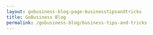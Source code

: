 ```yaml
---
layout: gobusiness-blog-page-businesstipsandtricks
title: GoBusiness Blog
permalink: /gobusiness-blog/business-tips-and-tricks
---
```

